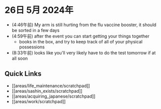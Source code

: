 # 26日 5月 2024年
- (4:46午前) My arm is still hurting from the flu vaccine booster, it should be sorted in a few days
- (4:59午前) after the event you can start getting your things together
  - books in the box, and try to keep track of all of your physical possessions
- (8:33午前) looks like you'll very likely have to do the test tomorrow if at all soon


 



## Quick Links
- [[areas/life_maintenance/scratchpad]]
- [[areas/sashin_exists/scratchpad]]
- [[areas/acquiring_japanese/scratchpad]]
- [[areas/work/scratchpad]]
